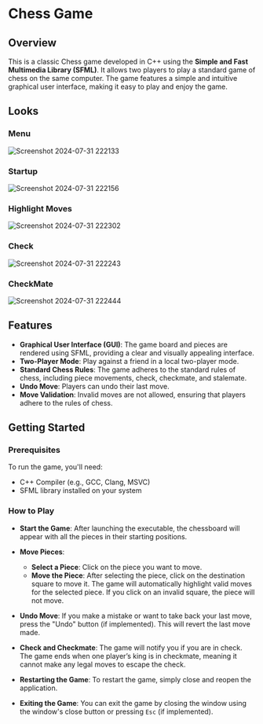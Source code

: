 # Chess Game

## Overview
This is a classic Chess game developed in C++ using the **Simple and Fast Multimedia Library (SFML)**. It allows two players to play a standard game of chess on the same computer. The game features a simple and intuitive graphical user interface, making it easy to play and enjoy the game.

## Looks
### Menu
![Screenshot 2024-07-31 222133](https://github.com/user-attachments/assets/7642b34d-19ad-4f6a-a743-f5baa96b6c3e)
### Startup
![Screenshot 2024-07-31 222156](https://github.com/user-attachments/assets/da184499-d401-4a66-911f-f11eaabcf279)
### Highlight Moves
![Screenshot 2024-07-31 222302](https://github.com/user-attachments/assets/e53824c1-4821-4b08-bfce-0ed884a5190b)
### Check
![Screenshot 2024-07-31 222243](https://github.com/user-attachments/assets/ce8349ea-f2bb-4a1f-a7b7-e6a19123dfa7)
### CheckMate
![Screenshot 2024-07-31 222444](https://github.com/user-attachments/assets/7859137c-dde5-472c-af28-696decca7bf2)

## Features
- **Graphical User Interface (GUI)**: The game board and pieces are rendered using SFML, providing a clear and visually appealing interface.
- **Two-Player Mode**: Play against a friend in a local two-player mode.
- **Standard Chess Rules**: The game adheres to the standard rules of chess, including piece movements, check, checkmate, and stalemate.
- **Undo Move**: Players can undo their last move.
- **Move Validation**: Invalid moves are not allowed, ensuring that players adhere to the rules of chess.

## Getting Started

### Prerequisites
To run the game, you'll need:
- C++ Compiler (e.g., GCC, Clang, MSVC)
- SFML library installed on your system

### How to Play

- **Start the Game**: After launching the executable, the chessboard will appear with all the pieces in their starting positions.
  
- **Move Pieces**: 
  - **Select a Piece**: Click on the piece you want to move.
  - **Move the Piece**: After selecting the piece, click on the destination square to move it. The game will automatically highlight valid moves for the selected piece. If you click on an invalid square, the piece will not move.

- **Undo Move**: If you make a mistake or want to take back your last move, press the "Undo" button (if implemented). This will revert the last move made.

- **Check and Checkmate**: The game will notify you if you are in check. The game ends when one player’s king is in checkmate, meaning it cannot make any legal moves to escape the check.

- **Restarting the Game**: To restart the game, simply close and reopen the application.

- **Exiting the Game**: You can exit the game by closing the window using the window's close button or pressing `Esc` (if implemented).
